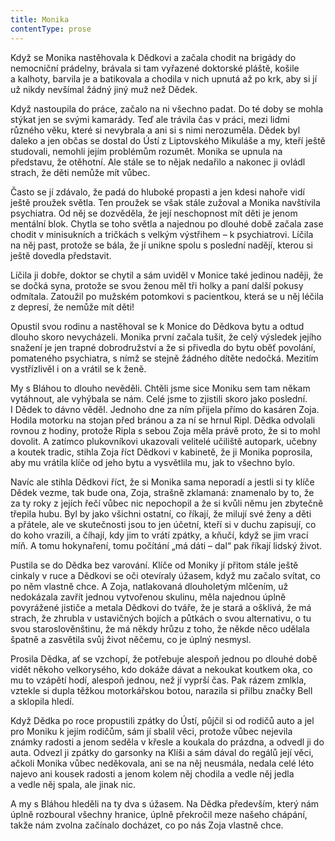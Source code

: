 ```yaml
---
title: Monika
contentType: prose
---
```


  

Když se Monika nastěhovala k Dědkovi a začala chodit na brigády do nemocniční prádelny, brávala si tam vyřazené doktorské pláště, košile a kalhoty, barvila je a batikovala a chodila v nich upnutá až po krk, aby si jí už nikdy nevšímal žádný jiný muž než Dědek.

Když nastoupila do práce, začalo na ni všechno padat. Do té doby se mohla stýkat jen se svými kamarády. Teď ale trávila čas v práci, mezi lidmi různého věku, které si nevybrala a ani si s nimi nerozuměla. Dědek byl daleko a jen občas se dostal do Ústí z Liptovského Mikuláše a my, kteří ještě studovali, nemohli jejím problémům rozumět. Monika se upnula na představu, že otěhotní. Ale stále se to nějak nedařilo a nakonec ji ovládl strach, že děti nemůže mít vůbec.

Často se jí zdávalo, že padá do hluboké propasti a jen kdesi nahoře vidí ještě proužek světla. Ten proužek se však stále zužoval a Monika navštívila psychiatra. Od něj se dozvěděla, že její neschopnost mít děti je jenom mentální blok. Chytla se toho světla a najednou po dlouhé době začala zase chodit v minisukních a tričkách s velkým výstřihem – k psychiatrovi. Líčila na něj past, protože se bála, že jí unikne spolu s poslední nadějí, kterou si ještě dovedla představit.

Líčila ji dobře, doktor se chytil a sám uviděl v Monice také jedinou naději, že se dočká syna, protože se svou ženou měl tři holky a paní další pokusy odmítala. Zatoužil po mužském potomkovi s pacientkou, která se u něj léčila z depresí, že nemůže mít děti!

Opustil svou rodinu a nastěhoval se k Monice do Dědkova bytu a odtud dlouho skoro nevycházeli. Monika první začala tušit, že celý výsledek jejího snažení je jen trapné dobrodružství a že si přivedla do bytu oběť povolání, pomateného psychiatra, s nímž se stejně žádného dítěte nedočká. Mezitím vystřízlivěl i on a vrátil se k ženě.

My s Bláhou to dlouho nevěděli. Chtěli jsme sice Moniku sem tam někam vytáhnout, ale vyhýbala se nám. Celé jsme to zjistili skoro jako poslední. I Dědek to dávno věděl. Jednoho dne za ním přijela přímo do kasáren Zoja. Hodila motorku na stojan před bránou a za ní se hrnul Ripl. Dědka odvolali rovnou z hodiny, protože Ripla s sebou Zoja měla právě proto, že si to mohl dovolit. A zatímco plukovníkovi ukazovali velitelé učiliště autopark, učebny a koutek tradic, stihla Zoja říct Dědkovi v kabinetě, že ji Monika poprosila, aby mu vrátila klíče od jeho bytu a vysvětlila mu, jak to všechno bylo.

Navíc ale stihla Dědkovi říct, že si Monika sama neporadí a jestli si ty klíče Dědek vezme, tak bude ona, Zoja, strašně zklamaná: znamenalo by to, že za ty roky z jejích řečí vůbec nic nepochopil a že si kvůli němu jen zbytečně třepila hubu. Byl by jako všichni ostatní, co říkají, že milují své ženy a děti a přátele, ale ve skutečnosti jsou to jen účetní, kteří si v duchu zapisují, co do koho vrazili, a číhají, kdy jim to vrátí zpátky, a kňučí, když se jim vrací míň. A tomu hokynaření, tomu počítání „má dáti – dal“ pak říkají lidský život.

Pustila se do Dědka bez varování. Klíče od Moniky jí přitom stále ještě cinkaly v ruce a Dědkovi se oči otevíraly úžasem, když mu začalo svítat, co po něm vlastně chce. A Zoja, natlakovaná dlouholetým mlčením, už nedokázala zavřít jednou vytvořenou skulinu, měla najednou úplně povyrážené jističe a metala Dědkovi do tváře, že je stará a ošklivá, že má strach, že zhrubla v ustavičných bojích a půtkách o svou alternativu, o tu svou staroslověnštinu, že má někdy hrůzu z toho, že někde něco udělala špatně a zasvětila svůj život něčemu, co je úplný nesmysl.

Prosila Dědka, ať se vzchopí, že potřebuje alespoň jednou po dlouhé době vidět někoho velkorysého, kdo dokáže dávat a nekoukat koutkem oka, co mu to vzápětí hodí, alespoň jednou, než jí vyprší čas. Pak rázem zmlkla, vztekle si dupla těžkou motorkářskou botou, narazila si přilbu značky Bell a sklopila hledí.

Když Dědka po roce propustili zpátky do Ústí, půjčil si od rodičů auto a jel pro Moniku k jejím rodičům, sám jí sbalil věci, protože vůbec nejevila známky radosti a jenom seděla v křesle a koukala do prázdna, a odvedl ji do auta. Odvezl ji zpátky do garsonky na Klíši a sám dával do regálů její věci, ačkoli Monika vůbec neděkovala, ani se na něj neusmála, nedala celé léto najevo ani kousek radosti a jenom kolem něj chodila a vedle něj jedla a vedle něj spala, ale jinak nic.

A my s Bláhou hleděli na ty dva s úžasem. Na Dědka především, který nám úplně rozboural všechny hranice, úplně překročil meze našeho chápání, takže nám zvolna začínalo docházet, co po nás Zoja vlastně chce.
